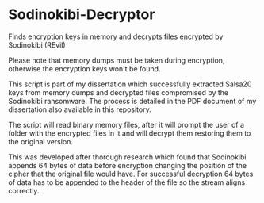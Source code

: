 # Sodinokibi-Decryptor
Finds encryption keys in memory and decrypts files encrypted by Sodinokibi (REvil)

Please note that memory dumps must be taken during encryption, otherwise the encryption keys won't be found.

This script is part of my dissertation which successfully extracted Salsa20 keys from memory dumps and decrypted files compromised by the Sodinokibi ransomware. The process is detailed in the PDF document of my dissertation also available in this repository.

The script will read binary memory files, after it will prompt the user of a folder with the encrypted files in it and will decrypt them restoring them to the original version.

This was developed after thorough research which found that Sodinokibi appends 64 bytes of data before encryption changing the position of the cipher that the original file would have. For successful decryption 64 bytes of data has to be appended to the header of the file so the stream aligns correctly.
